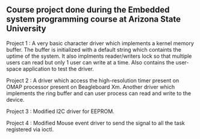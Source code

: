 Course project done during the Embedded system programming course at Arizona State University
------------------------------------------------------------------------------------------------

Project 1 : A very basic character driver which implements a kernel memory buffer.
	    The buffer is initialized with a default string which containts the uptime of the system.
	    It also implments reader/writers lock so that multiple users can read but only 1 user can 
	    write at a time. Also contains the user-space application to test the driver.

Project 2 : A driver which access the high-resolution timer present on OMAP processor
	    present on Beagleboard Xm. Another driver which implements the ring buffer and can
	    user process can read and write to the device.

Project 3 : Modified I2C driver for EEPROM.

Project 4 : Modified Mouse event driver to send the signal to all the 
	    task registered via ioctl.
